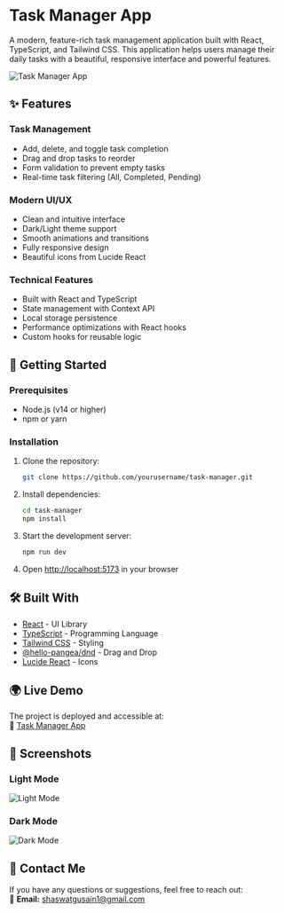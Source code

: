 # **Task Manager App**  

A modern, feature-rich task management application built with React, TypeScript, and Tailwind CSS. This application helps users manage their daily tasks with a beautiful, responsive interface and powerful features.  

![Task Manager App](https://github.com/user-attachments/assets/45179f9a-f732-4b31-b5a0-3a26012dec9c)  

## ✨ **Features**  

### **Task Management**  
- Add, delete, and toggle task completion  
- Drag and drop tasks to reorder  
- Form validation to prevent empty tasks  
- Real-time task filtering (All, Completed, Pending)  

### **Modern UI/UX**  
- Clean and intuitive interface  
- Dark/Light theme support  
- Smooth animations and transitions  
- Fully responsive design  
- Beautiful icons from Lucide React  

### **Technical Features**  
- Built with React and TypeScript  
- State management with Context API  
- Local storage persistence  
- Performance optimizations with React hooks  
- Custom hooks for reusable logic  

## 🚀 **Getting Started**  

### **Prerequisites**  
- Node.js (v14 or higher)  
- npm or yarn  

### **Installation**  

1. Clone the repository:  
   ```bash
   git clone https://github.com/yourusername/task-manager.git
   ```

2. Install dependencies:  
   ```bash
   cd task-manager
   npm install
   ```

3. Start the development server:  
   ```bash
   npm run dev
   ```

4. Open [http://localhost:5173](http://localhost:5173) in your browser  

## 🛠️ **Built With**  
- [React](https://reactjs.org/) - UI Library  
- [TypeScript](https://www.typescriptlang.org/) - Programming Language  
- [Tailwind CSS](https://tailwindcss.com/) - Styling  
- [@hello-pangea/dnd](https://github.com/hello-pangea/dnd) - Drag and Drop  
- [Lucide React](https://lucide.dev/) - Icons 

## 🌍 **Live Demo**  
The project is deployed and accessible at:  
🔗 [Task Manager App](https://taskmanagerrrrrrr.netlify.app/)  

## 📱 **Screenshots**  

### **Light Mode**  
![Light Mode](https://images.unsplash.com/photo-1484480974693-6ca0a78fb36b?auto=format&fit=crop&q=80&w=2072)  

### **Dark Mode**  
![Dark Mode](https://images.unsplash.com/photo-1555066931-4365d14bab8c?auto=format&fit=crop&q=80&w=2070)  

## 📧 **Contact Me**  
If you have any questions or suggestions, feel free to reach out:  
📩 **Email:** [shaswatgusain1@gmail.com](mailto:shaswatgusain1@gmail.com)  
